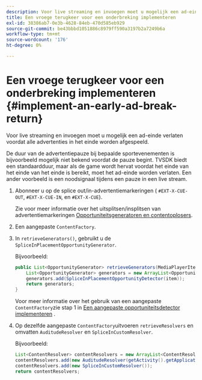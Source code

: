 ```yaml
---
description: Voor live streaming en invoegen moet u mogelijk een ad-einde verlaten voordat alle advertenties in het einde worden afgespeeld.
title: Een vroege terugkeer voor een onderbreking implementeren
exl-id: 38386ab7-0e3b-4628-84eb-470d585eb929
source-git-commit: be43bbbd1051886c8979ff590a3197b2a7249b6a
workflow-type: tm+mt
source-wordcount: '176'
ht-degree: 0%

---
```


# Een vroege terugkeer voor een onderbreking implementeren {#implement-an-early-ad-break-return}

Voor live streaming en invoegen moet u mogelijk een ad-einde verlaten voordat alle advertenties in het einde worden afgespeeld.

De duur van de advertentiepauze bij bepaalde sportevenementen is bijvoorbeeld mogelijk niet bekend voordat de pauze begint. TVSDK biedt een standaardduur, maar als de game wordt hervat voordat het einde van het einde van het einde is bereikt, moet het ad-einde worden verlaten. Een ander voorbeeld is een noodsignaal tijdens een pauze in een live stream.

1. Abonneer u op de splice out/in-advertentiemarkeringen ( `#EXT-X-CUE-OUT`, `#EXT-X-CUE-IN`, en `#EXT-X-CUE`).

   Zie voor meer informatie over het uitsplitsen/insplitsen van advertentiemarkeringen [Opportuniteitsgeneratoren en contentoplosers](../../../tvsdk-1.4-for-android/content-resolver/android-1.4-content-resolver-about.md).
1. Een aangepaste `ContentFactory`.
1. In `retrieveGenerators()`, gebruikt u de `SpliceInPlacementOpportunityGenerator`.

   Bijvoorbeeld:

   ```java
   public List<OpportunityGenerator> retrieveGenerators(MediaPlayerItem item) { 
       List<OpportunityGenerator> generators = new ArrayList<OpportunityGenerator>(); 
       generators.add(SpliceInPlacementOpportunityDetector(item)); 
       return generators; 
   }
   ```

   Voor meer informatie over het gebruik van een aangepaste `ContentFactory`zie stap 1 in [Een aangepaste opportuniteitsdetector implementeren](../../../tvsdk-1.4-for-android/content-resolver/android-1.4-opp-detector-impl.md) .

1. Op dezelfde aangepaste `ContentFactory`uitvoeren `retrieveResolvers` en omvatten `AuditudeResolver` en `SpliceInCustomResolver`.

   Bijvoorbeeld:

   ```java
   List<ContentResolver> contentResolvers = new ArrayList<ContentResolver>(); 
   contentResolvers.add(new AuditudeResolver(getActivity().getApplicationContext())); 
   contentResolvers.add(new SpliceInCustomResolver()); 
   return contentResolvers;
   ```
